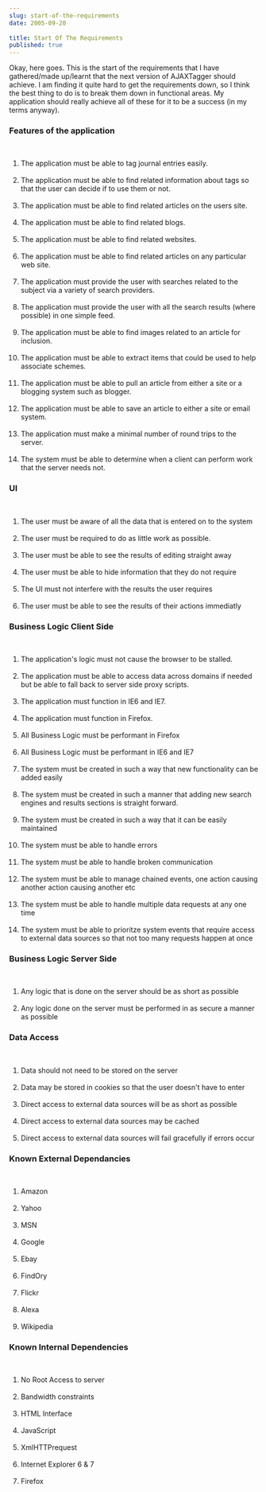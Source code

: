```yaml
---
slug: start-of-the-requirements
date: 2005-09-20
 
title: Start Of The Requirements
published: true
---
```

Okay, here goes.  This is the start of the requirements that I have gathered/made up/learnt that the next version of AJAXTagger should achieve.  I am finding it quite hard to get the requirements down, so I think the best thing to do is to break them down in functional areas.  My application should really achieve all of these for it to be a success (in my terms anyway).<p /><h3>Features of the application</h3><br /><ol>
<li>The application must be able to tag journal entries easily.</li>
<br /><li>The application must be able to find related information about tags so that the user can decide if to use them or not.</li>
<br /><li>The application must be able to find related articles on the users site.</li>
<br /><li>The application must be able to find related blogs.</li>
<br /><li>The application must be able to find related websites.</li>
<br /><li>The application must be able to find related articles on any particular web site.</li>
<br /><li>The application must provide the user with searches related to the subject via a variety of search providers.</li>
<br /><li>The application must provide the user with all the search results (where possible) in one simple feed.</li>
<br /><li>The application must be able to find images related to an article for inclusion.</li>
<br /><li>The application must be able to extract items that could be used to help associate schemes.</li>
<br /><li>The application must be able to pull an article from either a site or a blogging system such as blogger.</li>
<br /><li>The application must be able to save an article to either a site or email system.</li>
<br /><li>The application must make a minimal number of round trips to the server.</li>
<br /><li>The system must be able to determine when a client can perform work that the server needs not.</li>
</ol><p /><h3>UI</h3><br /><ol>
<li>The user must be aware of all the data that is entered on to the system</li>
<br /><li>The user must be required to do as little work as possible.</li>
<br /><li>The user must be able to see the results of editing straight away</li>
<br /><li>The user must be able to hide information that they do not require</li>
<br /><li>The UI must not interfere with the results the user requires</li>
<br /><li>The user must be able to see the results of their actions immediatly</li>
</ol><p /><h3>Business Logic Client Side</h3><br /><ol>
<li>The application's logic must not cause the browser to be stalled.</li>
<br /><li>The application must be able to access data across domains if needed but be able to fall back to server side proxy scripts.</li>
<br /><li>The application must function in IE6 and IE7.</li>
<br /><li>The application must function in Firefox.</li>
<br /><li>All Business Logic must be performant in Firefox</li>
<br /><li>All Business Logic must be performant in IE6 and IE7</li>
<br /><li>The system must be created in such a way that new functionality can be added easily</li>
<br /><li>The system must be created in such a manner that adding new search engines and results sections is straight forward.</li>
<br /><li>The system must be created in such a way that it can be easily maintained</li>
<br /><li>The system must be able to handle errors</li>
<br /><li>The system must be able to handle broken communication</li>
<br /><li>The system must be able to manage chained events, one action causing another action causing another etc</li>
<br /><li>The system must be able to handle multiple data requests at any one time</li>
<br /><li>The system must be able to prioritze system events that require access to external data sources so that not too many requests happen at once</li>
</ol><p /><h3>Business Logic Server Side</h3><br /><ol>
<li>Any logic that is done on the server should be as short as possible</li>
<br /><li>Any logic done on the server must be performed in as secure a manner as possible</li>
</ol><p /><h3>Data Access</h3><br /><ol>
<li>Data should not need to be stored on the server</li>
<br /><li>Data may be stored in cookies so that the user doesn't have to enter</li>
<br /><li>Direct access to external data sources will be as short as possible</li>
<br /><li>Direct access to external data sources may be cached</li>
<br /><li>Direct access to external data sources will fail gracefully if errors occur</li>
</ol><p /><h3>Known External Dependancies</h3><br /><ol>
<li>Amazon</li>
<br /><li>Yahoo</li>
<br /><li>MSN</li>
<br /><li>Google</li>
<br /><li>Ebay</li>
<br /><li>FindOry</li>
<br /><li>Flickr</li>
<br /><li>Alexa</li>
<br /><li>Wikipedia</li>
</ol><p /><h3>Known Internal Dependencies</h3><br /><ol>
<li>No Root Access to server</li>
<br /><li>Bandwidth constraints</li>
<br /><li>HTML Interface</li>
<br /><li>JavaScript</li>
<br /><li>XmlHTTPrequest</li>
<br /><li>Internet Explorer 6 &amp; 7</li>
<br /><li>Firefox</li>
</ol><p />


